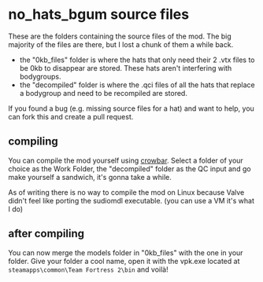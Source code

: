 # no_hats_bgum source files
These are the folders containing the source files of the mod. The big majority of the files are there, but I lost a chunk of them a while back.

- the "0kb_files" folder is where the hats that only need their 2 .vtx files to be 0kb to disappear are stored. These hats aren't interfering with bodygroups.
- the "decompiled" folder is where the .qci files of all the hats that replace a bodygroup and need to be recompiled are stored.

If you found a bug (e.g. missing source files for a hat) and want to help, you can fork this and create a pull request.

## compiling
You can compile the mod yourself using [crowbar](https://steamcommunity.com/groups/CrowbarTool). Select a folder of your choice as the Work Folder, the "decompiled" folder as the QC input and go make yourself a sandwich, it's gonna take a while.

As of writing there is no way to compile the mod on Linux because Valve didn't feel like porting the sudiomdl executable. (you can use a VM it's what I do)

## after compiling
You can now merge the models folder in "0kb_files" with the one in your folder. Give your folder a cool name, open it with the vpk.exe located at `steamapps\common\Team Fortress 2\bin` and voilà!